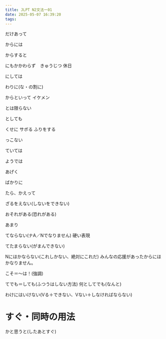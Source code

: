 ```yaml
---
title: JLPT N2文法ー01
date: 2025-05-07 16:39:20
tags:
---
```


<!-- more --> 

だけあって

からには

からすると

にもかかわらず　きゅうじつ 休日

にしては

わりに(な・の割に)

からといって イケメン

とは限らない

としても

くせに サボる ふりをする

っこない

ていては

ようでは

あげく

ばかりに

たら、かえって

ざるをえない(しないをできない)

おそれがある(恐れがある)

あまり

てならない(ナA／Nでなりません) 硬い表現

てたまらない(がまんできない)

Nにほかならない(これしかない、絶対にこれだ)
みんなの応援があったからにほかなりません。

こそ＝～は！(強調)

てでも＝しても(ふつうはしない方法)
何としてでも(なんと)

わけにはいけない(Vる＋できない、Ⅴない＋しなければならない)

# すぐ・同時の用法

かと思うと(したあとすぐ)

